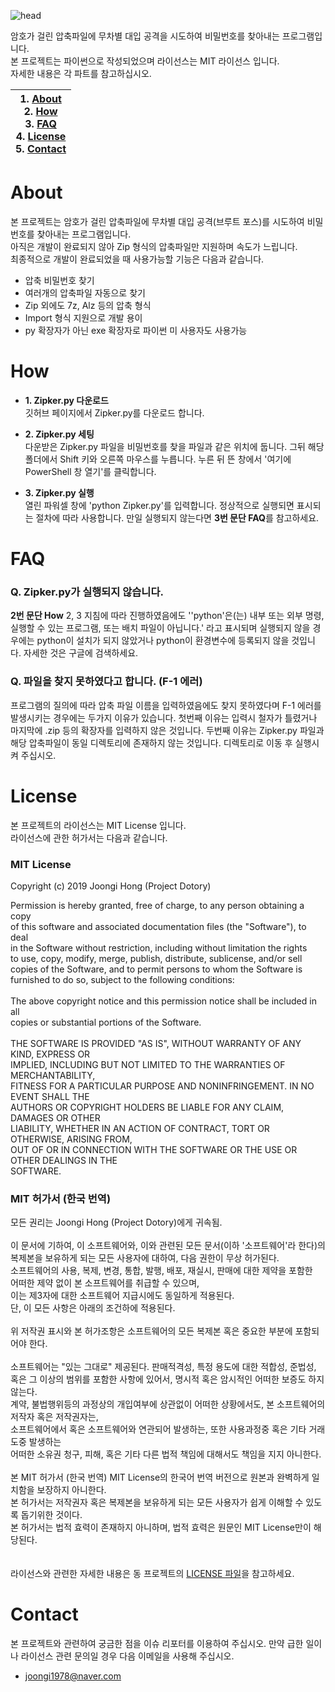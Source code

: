 ![head](https://user-images.githubusercontent.com/23215270/70505338-14a48b80-1b6b-11ea-93ed-893ebb52e62a.png)

암호가 걸린 압축파일에 무차별 대입 공격을 시도하여 비밀번호를 찾아내는 프로그램입니다.<br>
본 프로젝트는 파이썬으로 작성되었으며 라이선스는 MIT 라이선스 입니다.<br>
자세한 내용은 각 파트를 참고하십시오.

|1. [About](#about)<br>2. [How](#how)<br>3. [FAQ](#faq)<br>4. [License](#license)<br>5. [Contact](#contact)|
|---|

# About
본 프로젝트는 암호가 걸린 압축파일에 무차별 대입 공격(브루트 포스)를 시도하여 비밀번호를 찾아내는 프로그램입니다.<br>
아직은 개발이 완료되지 않아 Zip 형식의 압축파일만 지원하며 속도가 느립니다.<br>
최종적으로 개발이 완료되었을 때 사용가능할 기능은 다음과 같습니다.

* 압축 비밀번호 찾기
* 여러개의 압축파일 자동으로 찾기
* Zip 외에도 7z, Alz 등의 압축 형식 
* Import 형식 지원으로 개발 용이
* py 확장자가 아닌 exe 확장자로 파이썬 미 사용자도 사용가능

# How
* **1. Zipker.py 다운로드**<br>
깃허브 페이지에서 Zipker.py를 다운로드 합니다.<br>

* **2. Zipker.py 세팅**<br>
다운받은 Zipker.py 파일을 비밀번호를 찾을 파일과 같은 위치에 둡니다. 그뒤 해당 폴더에서 Shift 키와 오른쪽 마우스를 누릅니다. 누른 뒤 뜬 창에서 '여기에 PowerShell 창 열기'를 클릭합니다.<br>

* **3. Zipker.py 실행**<br>
열린 파워셀 창에 'python Zipker.py'를 입력합니다. 정상적으로 실행되면 표시되는 절차에 따라 사용합니다. 만일 실행되지 않는다면 **3번 문단 FAQ**를 참고하세요.

# FAQ
### Q. Zipker.py가 실행되지 않습니다.
**2번 문단 How** 2, 3 지침에 따라 진행하였음에도 ''python'은(는) 내부 또는 외부 명령, 실행할 수 있는 프로그램, 또는 배치 파일이 아닙니다.' 라고 표시되며 실행되지 않을 경우에는 python이 설치가 되지 않았거나 python이 환경변수에 등록되지 않을 것입니다. 자세한 것은 구글에 검색하세요.

### Q. 파일을 찾지 못하였다고 합니다. (F-1 에러)
프로그램의 질의에 따라 압축 파일 이름을 입력하였음에도 찾지 못하였다며 F-1 에러를 발생시키는 경우에는 두가지 이유가 있습니다. 첫번째 이유는 입력시 철자가 틀렸거나 마지막에 .zip 등의 확장자를 입력하지 않은 것입니다. 두번째 이유는 Zipker.py 파일과 해당 압축파일이 동일 디렉토리에 존재하지 않는 것입니다. 디렉토리로 이동 후 실행시켜 주십시오.

# License 
본 프로젝트의 라이선스는 MIT License 입니다.<br>
라이선스에 관한 허가서는 다음과 같습니다.

### MIT License
Copyright (c) 2019 Joongi Hong (Project Dotory)<br>

Permission is hereby granted, free of charge, to any person obtaining a copy<br>
of this software and associated documentation files (the "Software"), to deal<br>
in the Software without restriction, including without limitation the rights<br>
to use, copy, modify, merge, publish, distribute, sublicense, and/or sell<br>
copies of the Software, and to permit persons to whom the Software is<br>
furnished to do so, subject to the following conditions:<br>
<br>
The above copyright notice and this permission notice shall be included in all<br>
copies or substantial portions of the Software.<br>
<br>
THE SOFTWARE IS PROVIDED "AS IS", WITHOUT WARRANTY OF ANY KIND, EXPRESS OR<br>
IMPLIED, INCLUDING BUT NOT LIMITED TO THE WARRANTIES OF MERCHANTABILITY,<br>
FITNESS FOR A PARTICULAR PURPOSE AND NONINFRINGEMENT. IN NO EVENT SHALL THE<br>
AUTHORS OR COPYRIGHT HOLDERS BE LIABLE FOR ANY CLAIM, DAMAGES OR OTHER<br>
LIABILITY, WHETHER IN AN ACTION OF CONTRACT, TORT OR OTHERWISE, ARISING FROM,<br>
OUT OF OR IN CONNECTION WITH THE SOFTWARE OR THE USE OR OTHER DEALINGS IN THE<br>
SOFTWARE.

### MIT 허가서 (한국 번역)
모든 권리는 Joongi Hong (Project Dotory)에게 귀속됨.<br>
<br>
이 문서에 기하여, 이 소프트웨어와, 이와 관련된 모든 문서(이하 '소프트웨어'라 한다)의<br>
복제본을 보유하게 되는 모든 사용자에 대하여, 다음 권한이 무상 허가된다.<br>
소프트웨어의 사용, 복제, 변경, 통합, 발행, 배포, 재실시, 판매에 대한 제약을 포함한 <br>
어떠한 제약 없이 본 소프트웨어를 취급할 수 있으며, <br>
이는 제3자에 대한 소프트웨어 지급시에도 동일하게 적용된다.<br>
단, 이 모든 사항은 아래의 조건하에 적용된다.<br>
<br>
위 저작권 표시와 본 허가조항은 소프트웨어의 모든 복제본 혹은 중요한 부분에 포함되어야 한다.<br>
<br>
소프트웨어는 "있는 그대로" 제공된다. 판매적격성, 특정 용도에 대한 적합성, 준법성, <br>
혹은 그 이상의 범위를 포함한 사항에 있어서, 명시적 혹은 암시적인 어떠한 보증도 하지 않는다.<br>
계약, 불법행위등의 과정상의 개입여부에 상관없이 어떠한 상황에서도, 본 소프트웨어의 저작자 혹은 저작권자는, <br>
소프트웨어에서 혹은 소프트웨어와 연관되어 발생하는, 또한 사용과정중 혹은 기타 거래도중 발생하는<br>
어떠한 소유권 청구, 피해, 혹은 기타 다른 법적 책임에 대해서도 책임을 지지 아니한다.<br>
<br>
본 MIT 허가서 (한국 번역) MIT License의 한국어 번역 버전으로 원본과 완벽하게 일치함을 보장하지 아니한다.<br>
본 허가서는 저작권자 혹은 복제본을 보유하게 되는 모든 사용자가 쉽게 이해할 수 있도록 돕기위한 것이다.<br>
본 허가서는 법적 효력이 존재하지 아니하며, 법적 효력은 원문인 MIT License만이 해당된다.<br>
<br>
<br>
라이선스와 관련한 자세한 내용은 동 프로젝트의 [LICENSE 파일](https://github.com/joongiHong/zipker/blob/master/LICENSE)을 참고하세요.<br>

# Contact
본 프로젝트와 관련하여 궁금한 점을 이슈 리포터를 이용하여 주십시오. 만약 급한 일이나 라이선스 관련 문의일 경우 다음 이메일을 사용해 주십시오.
* joongi1978@naver.com
